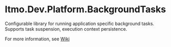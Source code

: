 # Itmo.Dev.Platform.BackgroundTasks

Configurable library for running application specific background tasks.\
Supports task suspension, execution context persistence.

For more information, see [Wiki](https://github.com/itmo-is-dev/platform/wiki)